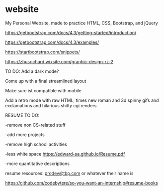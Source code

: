 # website
My Personal Website, made to practice HTML, CSS, Bootstrap, and jQuery

https://getbootstrap.com/docs/4.3/getting-started/introduction/

https://getbootstrap.com/docs/4.3/examples/

https://startbootstrap.com/snippets/

https://zhusrichard.wixsite.com/graphic-design-rz-2

TO DO:
Add a dark mode?

Come up with a final streamlined layout

Make sure ist compatible with mobile

Add a retro mode with raw HTML, times new roman and 3d spinny gifs and exclamations and hilarious shitty cgi renders

RESUME TO DO:

-remove non CS-related stuff

-add more projects

-remove high school activities

-less white space https://edward-sa.github.io/Resume.pdf

-more quantitative descriptions


resume resources: prodev@tbp.com or whatever their name is

https://github.com/codebytere/so-you-want-an-internship#resume-books
